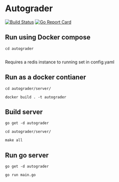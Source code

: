 # Autograder
[![Build Status](https://travis-ci.com/tahamian/autograder.svg?branch=master)](https://travis-ci.com/tahamian/autograder)
[![Go Report Card](https://goreportcard.com/badge/github.com/tahamian/autograder)](https://goreportcard.com/report/github.com/tahamian/autograder)
## Run using Docker compose

```
cd autograder


```

Requires a redis instance to running set in config.yaml

## Run as a docker contianer

```
cd autograder/server/

docker build . -t autograder

```


## Build server

```
go get -d autograder

cd autograder/server/ 

make all
```

## Run go server

```
go get -d autograder

go run main.go
```
